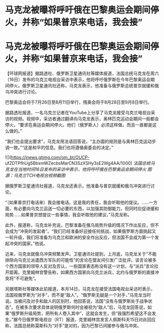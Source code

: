# 马克龙被曝将呼吁俄在巴黎奥运会期间停火，并称“如果普京来电话，我会接”

# 马克龙被曝将呼吁俄在巴黎奥运会期间停火，并称“如果普京来电话，我会接”

【环球网报道】据路透社、俄罗斯卫星通讯社等媒体报道，法国总统马克龙在周六（16日）发布的乌克兰电视台采访中表示，他将呼吁俄罗斯在今年巴黎奥运会期间停火。俄罗斯卫星通讯社还称，马克龙表示，他准备与俄罗斯总统普京就缓和俄乌冲突进行讨论。

巴黎奥运会将于7月26日至8月11日举行，残奥会将于8月28日至9月8日举行。

据路透社报道，一名乌克兰记者在YouTube上分享了马克龙接受乌克兰电视台采访的视频。视频中，采访者通过翻译向马克龙表示，奥林匹克运动会期间一般都会停火，“要求在奥运会期间停火。他们（俄罗斯人）必须这样做。而且一直都是这么做的。”

“我们也会提出要求”，马克龙用法语回答说，“主办国的规则是与奥林匹克运动步调一致。”“这是和平的信息。我们也将遵循奥委会的决定。”

![](https://inews.gtimg.com/om_bt/OUCP-
ufZOTPfhUg5BbxmWZecbsMarCN3SzXSHy3sE2Wg4AA/1000)
_法国总统马克龙在当地时间16日发布的采访中表示，他将呼吁俄在巴黎奥运会期间停火 图源：乌克兰TCH电视台视频截图_

据俄罗斯卫星通讯社报道，马克龙还表示，他准备与普京就缓和俄乌冲突进行讨论。

“（如果普京打电话来）我会接电话。这是我的责任，我会听取他的提议。……一方面，有必要向乌克兰运送一切必要的东西，以加强其防御能力，但同时应促进缓和局势……如果普京想提议一些事情，我会听取他的建议，”马克龙称。

此外，报道称，马克龙补充说，巴黎准备在俄乌局势升级的情况下作出反应，但不会成为“冲突的发起者”。“我们已经准备好迎接任何挑战，如果俄罗斯方面挑起又一轮升级，我们将准备为乌克兰和欧洲的安全作出反应，但法国不会成为第一个发起冲突的国家。”他说。

近来，马克龙就俄乌冲突频繁发声。卫星通讯社提到，上月底，马克龙关于“不能排除向乌克兰派遣西方军队的可能性”的言论在盟友间引发广泛批评。该言论被多个西方国家的领导人反对及否认，一些国家表态称没有这一计划，与“派兵”言论拉开距离。克里姆林宫警告称，如果西方国家向乌克兰派兵，北约与俄罗斯的直接冲突将“不可避免”。

另据塔斯社等媒体此前报道，本月14日，马克龙在接受法国电视台采访时表示，法国视俄罗斯为“对手”，而不是“敌人”。“俄罗斯无疑是一个对手，”马克龙当时说。当被问及对手和敌人的区别时，他回答说，法国“没有与俄罗斯处于战争状态”。在被多次要求具体说明俄罗斯何时会被视为“敌人”后，马克龙回答说，如果“俄罗斯升级局势，把所有人卷入其中”，这就会发生，但“我强烈希望这不会发生。”据今日俄罗斯电视台（RT）报道，克里姆林宫发言人佩斯科夫15日对此回应称，法国总统称莫斯科为“对手”是对的，因为巴黎已间接参与俄乌冲突。

